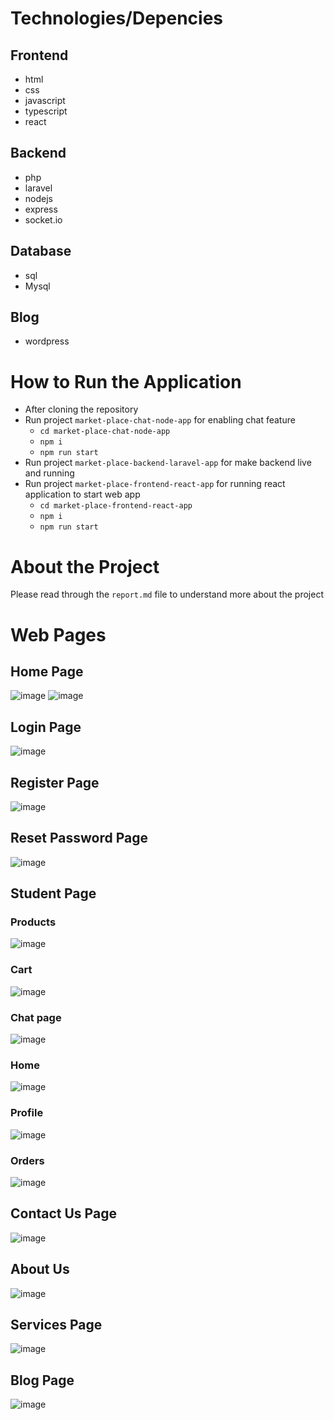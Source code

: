 # Technologies/Depencies

## Frontend
- html
- css
- javascript
- typescript
- react

## Backend
- php
- laravel
- nodejs
- express
- socket.io

## Database
- sql
- Mysql

## Blog
- wordpress


# How to Run the Application

- After cloning the repository
- Run project ```market-place-chat-node-app``` for enabling chat feature
    - ```cd market-place-chat-node-app```
    - ```npm i```
    - ```npm run start```
- Run project ```market-place-backend-laravel-app``` for make backend live and running
- Run project ```market-place-frontend-react-app``` for running react application to start web app
    - ```cd market-place-frontend-react-app```
    - ```npm i```
    - ```npm run start```


# About the Project
Please read through the ```report.md``` file to understand more about the project

# Web Pages
## Home Page
![image](https://github.com/Jashwanth459/market-place/assets/34550047/c942311d-b5c8-43df-a5fa-5a752005edd3)
![image](https://github.com/Jashwanth459/market-place/assets/34550047/23ed9a7f-c028-49b1-8466-c49817ff4a66)

## Login Page
![image](https://github.com/Jashwanth459/market-place/assets/34550047/d0694a2a-ba5c-4690-90eb-3a96a1265c24)

## Register Page
![image](https://github.com/Jashwanth459/market-place/assets/34550047/6726faf3-ad64-458e-95cd-16702542bcc2)

## Reset Password Page
![image](https://github.com/Jashwanth459/market-place/assets/34550047/b4c88819-591b-4786-974c-d85bb5dba77d)

## Student Page
### Products
![image](https://github.com/Jashwanth459/market-place/assets/34550047/09e3c5e3-3692-4146-aa78-22e946e66f02)

### Cart
![image](https://github.com/Jashwanth459/market-place/assets/34550047/3a19f621-30a6-42b2-8804-9edca02f6db7)

### Chat page
![image](https://github.com/Jashwanth459/market-place/assets/34550047/09a9df79-eb8b-4e98-93ba-e80d73775c07)

### Home
![image](https://github.com/Jashwanth459/market-place/assets/34550047/5f7b3b70-fc81-4a41-be60-d0383965b11f)

### Profile
![image](https://github.com/Jashwanth459/market-place/assets/34550047/66b805e5-eb00-4a33-9ff0-4b16cebb2e4c)

### Orders
![image](https://github.com/Jashwanth459/market-place/assets/34550047/ac54fb9e-8d39-4714-926a-24e266d0d51c)

## Contact Us Page
![image](https://github.com/Jashwanth459/market-place/assets/34550047/93b00976-b6c1-4eca-8de7-2d39f00fa862)

## About Us
![image](https://github.com/Jashwanth459/market-place/assets/34550047/36faa1f2-72a5-4bea-a7b8-93b4795a77c5)

## Services Page
![image](https://github.com/Jashwanth459/market-place/assets/34550047/e7e6a143-ff11-445f-a582-2c98bd97e187)

## Blog Page
![image](https://github.com/Jashwanth459/market-place/assets/34550047/c679bc8b-499f-4a98-9330-809b275574dc)




